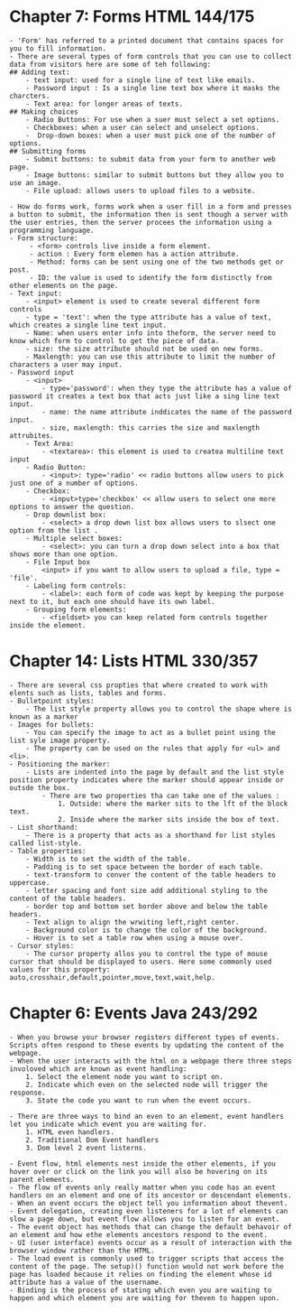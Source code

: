 # Chapter 7: Forms HTML 144/175
    - 'Form' has referred to a printed document that contains spaces for you to fill information.
    - There are several types of form controls that you can use to collect data from visitors here are some of teh following:
    ## Adding text:
        - text input: used for a single line of text like emails.
        - Password input : Is a single line text box where it masks the charcters.
        - Text area: for longer areas of texts.
    ## Making choices
        - Radio Buttons: For use when a suer must select a set options.
        - Checkboxes: when a user can select and unselect options.
        -  Drop-down boxes: when a user must pick one of the number of options.
    ## Submitting forms
        - Submit buttons: to submit data from your form to another web page.
        - Image buttons: similar to submit buttons but they allow you to use an image.
        - File upload: allows users to upload files to a website.
    
    - How do forms work, forms work when a user fill in a form and presses a button to submit, the information then is sent though a server with the user entries, then the server procees the information using a programming language.
    - Form structure:
         - <form> controls live inside a form element. 
         - action : Every form elemen has a action attribute. 
         - Method: forms can be sent using one of the two methods get or post. 
         - ID: the value is used to identify the form distinctly from other elements on the page. 
    - Text input:
        - <input> element is used to create several different form controls
        - type = 'text': when the type attribute has a value of text, which creates a single line text input. 
        - Name: when users enter info into theform, the server need to know which form to control to get the piece of data.
        - size: the size attribute should not be used on new forms. 
        - Maxlength: you can use this attribute to limit the number of characters a user may input. 
    - Password input
        - <input>
            - type='password': when they type the attribute has a value of password it creates a text box that acts just like a sing line text input.
            - name: the name attribute inddicates the name of the password input. 
            - size, maxlength: this carries the size and maxlength attrubites. 
        - Text Area:
            - <textarea>: this element is used to createa multiline text input
        - Radio Button: 
            - <input>: type='radio' << radio buttons allow users to pick just one of a number of options.
        - Checkbox:
            - <input>type='checkbox' << allow users to select one more options to answer the question.
        - Drop downlist box:
            - <select> a drop down list box allows users to slsect one option from the list . 
        - Multiple select boxes:
            - <select>: you can turn a drop down select into a box that shows more than one option. 
        - File Input box
            <input> if you want to allow users to upload a file, type = 'file'.
        - Labeling form controls:
            - <label>: each form of code was kept by keeping the purpose next to it, but each one should have its own label.
        - Grouping form elements:
            - <fieldset> you can keep related form controls together inside the element.



# Chapter 14: Lists HTML 330/357
    - There are several css propties that where created to work with elents such as lists, tables and forms. 
    - Bulletpoint styles:
        - The list style property allows you to control the shape where is known as a marker
    - Images for bullets:
        - You can specify the image to act as a bullet point using the list syle image property.
        - The property can be used on the rules that apply for <ul> and <li>.
    - Positioning the marker:
        - Lists are indented into the page by default and the list style position property indicates where the marker should appear inside or outsde the box. 
            - There are two properties tha can take one of the values :
                1. Outside: where the marker sits to the lft of the block text.
                2. Inside where the marker sits inside the box of text. 
    - List shorthand:
        - There is a property that acts as a shorthand for list styles called list-style.
    - Table properties:
        - Width is to set the width of the table.
        - Padding is to set space between the border of each table.
        - text-transform to conver the content of the table headers to uppercase. 
        - letter spacing and font size add additional styling to the content of the table headers. 
        - border top and bottom set border above and below the table headers. 
        - Text align to align the wrwiting left,right center. 
        - Background color is to change the color of the background. 
        - Hover is to set a table row when using a mouse over. 
    - Cursor styles:
        - The cursor property allos you to control the type of mouse cursor that should be displayed to users. Here some commonly used values for this property: auto,crosshair,default,pointer,move,text,wait,help. 
# Chapter 6: Events  Java 243/292
    - When you browse your browser registers different types of events. Scripts often respond to these events by updating the content of the webpage. 
    - When the user interacts with the html on a webpage there three steps involoved which are known as event handling:
        1. Select the element node you want to script on.
        2. Indicate which even on the selected node will trigger the response. 
        3. State the code you want to run when the event occurs. 

    - There are three ways to bind an even to an element, event handlers let you indicate which event you are waiting for.  
        1. HTML even handlers.
        2. Traditional Dom Event handlers
        3. Dom level 2 event listerns. 

    - Event flow, html elements nest inside the other elements, if you hover over or click on the link you will also be hovering on its parent elements. 
    - The flow of events only really matter when you code has an event handlers on an element and one of its ancestor or descendant elements. 
    - When an event occurs the object tell you information about thevent. 
    - Event delegation, creating even listeners for a lot of elements can slow a page down, but event flow allows you to listen for an event. 
    - The event object has methods that can change the default behavoir of an element and how ethe elements ancestors respond to the event. 
    - UI (user interface) events occur as a result of interaction with the browser window rather than the HTML.
    - The load event is commonly used to trigger scripts that access the content of the page. The setup)() function would not work before the page has loaded because it relies on finding the element whose id attribute has a value of the username. 
    - Binding is the process of stating which even you are waiting to happen and which element you are waiting for theven to happen upon.

    